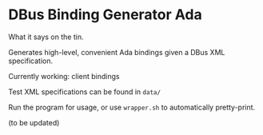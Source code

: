 DBus Binding Generator Ada
==========================
What it says on the tin.

Generates high-level, convenient Ada bindings given a DBus XML specification.

Currently working: client bindings

Test XML specifications can be found in `data/`

Run the program for usage, or use `wrapper.sh` to automatically pretty-print.

(to be updated)
